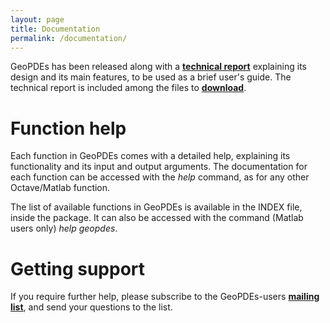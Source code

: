 ```yaml
---
layout: page
title: Documentation
permalink: /documentation/
---
```


GeoPDEs has been released along with a [**technical report**]() explaining its design and its main features, to be used as a brief user's guide. The technical report is included among the files to [**download**](../download).



# Function help

Each function in GeoPDEs comes with a detailed help, explaining its functionality and its input and output arguments. The documentation for each function can be accessed with the _help_ command, as for any other Octave/Matlab function. 

The list of available functions in GeoPDEs is available in the INDEX file, inside the package. It can also be accessed with the command (Matlab users only) _help geopdes_.

# Getting support

If you require further help, please subscribe to the GeoPDEs-users [**mailing list**](https://lists.sourceforge.net/lists/listinfo/geopdes-users), and send your questions to the list.